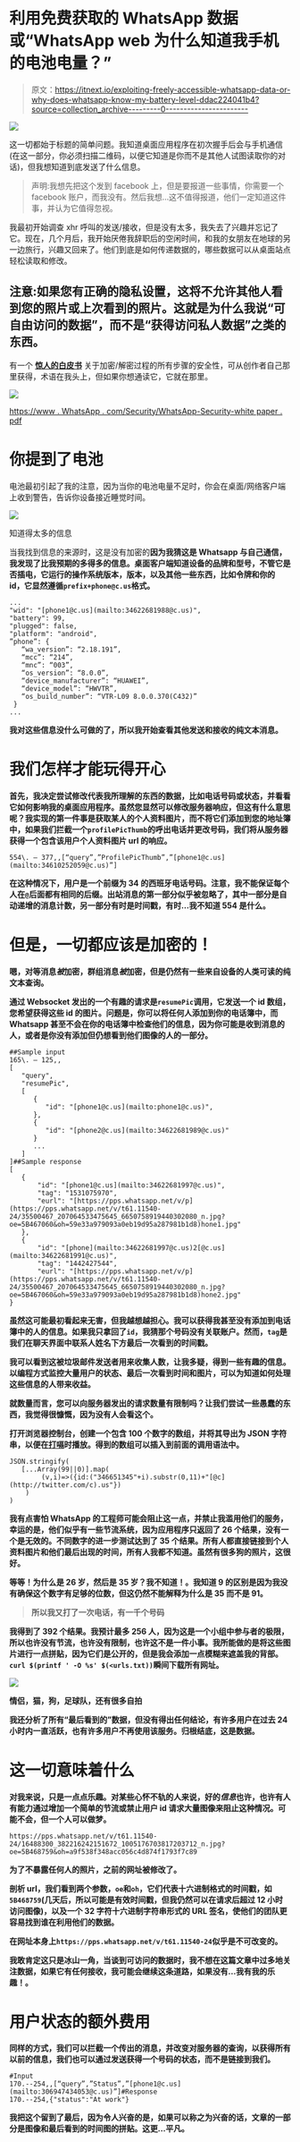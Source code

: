 # 利用免费获取的 WhatsApp 数据或“WhatsApp web 为什么知道我手机的电池电量？”

> 原文：<https://itnext.io/exploiting-freely-accessible-whatsapp-data-or-why-does-whatsapp-know-my-battery-level-ddac224041b4?source=collection_archive---------0----------------------->

![](img/acf3f5385986f510a565074d0dc4ba37.png)

这一切都始于标题的简单问题。我知道桌面应用程序在初次握手后会与手机通信(在这一部分，你必须扫描二维码，以便它知道是你而不是其他人试图读取你的对话)，但我想知道到底发送了什么信息。

> 声明:我想先把这个发到 facebook 上，但是要报道一些事情，你需要一个 facebook 账户，而我没有。然后我想…这不值得报道，他们一定知道这件事，并认为它值得忽视。

我最初开始调查 xhr 呼叫的发送/接收，但是没有太多，我失去了兴趣并忘记了它。现在，几个月后，我开始厌倦我辞职后的空闲时间，和我的女朋友在地球的另一边旅行，兴趣又回来了。他们到底是如何传递数据的，哪些数据可以从桌面站点轻松读取和修改。

## 注意:如果您有正确的隐私设置，这将不允许其他人看到您的照片或上次看到的照片。这就是为什么我说“可自由访问的数据”，而不是“获得访问私人数据”之类的东西。

有一个 [**惊人的白皮书**](https://www.whatsapp.com/security/WhatsApp-Security-Whitepaper.pdf) 关于加密/解密过程的所有步骤的安全性，可从创作者自己那里获得，术语在我头上，但如果你想通读它，它就在那里。

![](img/f4891577dd27ce7f078fc6b75f6287cb.png)

[https://www . WhatsApp . com/Security/WhatsApp-Security-white paper . pdf](https://www.whatsapp.com/security/WhatsApp-Security-Whitepaper.pdf)

# 你提到了电池

电池最初引起了我的注意，因为当你的电池电量不足时，你会在桌面/网络客户端上收到警告，告诉你设备接近睡觉时间。

![](img/1e3d017d0f65a0784d55b7f03b0d34c4.png)

知道得太多的信息

当我找到信息的来源时，这是没有加密的**因为我猜这是 Whatsapp 与自己通信，我发现了比我预期的多得多的信息。桌面客户端知道设备的品牌和型号，不管它是否插电，它运行的操作系统版本，版本，以及其他一些东西，比如令牌和你的 id，它显然遵循`prefix+phone@c.us`格式。**

```
...
"wid": "[phone1@c.us](mailto:34622681988@c.us)",     
"battery": 99,
"plugged": false,
"platform": "android",
”phone”: {
   “wa_version”: “2.18.191”,
   “mcc”: “214”,
   “mnc”: “003”,
   “os_version”: “8.0.0”,
   “device_manufacturer”: “HUAWEI”,
   “device_model”: “HWVTR”,
   “os_build_number”: “VTR-L09 8.0.0.370(C432)”
 }
...
```

**我对这些信息没什么可做的了，所以我开始查看其他发送和接收的纯文本消息。**

# **我们怎样才能玩得开心**

**首先，我决定尝试修改代表我所理解的东西的数据，比如电话号码或状态，并看看它如何影响我的桌面应用程序。虽然您显然可以修改服务器响应，但这有什么意思呢？我实现的第一件事是获取某人的个人资料图片，而不将它们添加到您的地址簿中，如果我们拦截一个`profilePicThumb`的呼出电话并更改号码，我们将从服务器获得一个包含该用户个人资料图片 url 的响应。**

```
554\. — 377,,[“query”,”ProfilePicThumb”,”[phone1@c.us](mailto:34610252059@c.us)”]
```

**在这种情况下，用户是一个前缀为 34 的西班牙电话号码。注意，我不能保证每个人在`@`后面都有相同的后缀。出站消息的第一部分似乎被忽略了，其中一部分是自动递增的消息计数，另一部分有时是时间戳，有时…我不知道 554 是什么。**

# **但是，一切都应该是加密的！**

**嗯，对等消息*被*加密，群组消息*被*加密，但是仍然有一些来自设备的人类可读的纯文本查询。**

**通过 Websocket 发出的一个有趣的请求是`resumePic`调用，它发送一个 id 数组，您希望获得这些 id 的图片。问题是，你可以将任何人添加到你的电话簿中，而 Whatsapp 甚至不会在你的电话簿中检查他们的信息，因为你可能是收到消息的人，或者是你没有添加但仍想看到他们图像的人的一部分。**

```
##Sample input
165\. — 125,, 
[
   "query", 
   "resumePic", 
   [
      {
         "id": "[phone1@c.us](mailto:phone1@c.us)",
      }, 
      {
         "id": "[phone2@c.us](mailto:34622681989@c.us)"
      }
      ...
   ]
]##Sample response
[
   {
       "id": "[phone1@c.us](mailto:34622681997@c.us)",
       "tag": "1531075970",
       "eurl": "[https://pps.whatsapp.net/v/p](https://pps.whatsapp.net/v/t61.11540-24/35500467_207064533475645_6650758919440302080_n.jpg?oe=5B467060&oh=59e33a979093a0eb19d95a287981b1d8)hone1.jpg"
   }, 
   {
       "id": "[phone](mailto:34622681997@c.us)2[@c.us](mailto:34622681991@c.us)",
       "tag": "1442427544",
       "eurl": "[https://pps.whatsapp.net/v/p](https://pps.whatsapp.net/v/t61.11540-24/35500467_207064533475645_6650758919440302080_n.jpg?oe=5B467060&oh=59e33a979093a0eb19d95a287981b1d8)hone2.jpg"
}
```

**虽然这可能最初看起来无害，但我越想越担心。我可以获得我甚至没有添加到电话簿中的人的信息。如果我只拿回了`id`，我猜那个号码没有关联账户。然而，`tag`是我们在聊天界面中联系人姓名下方最后一次看到的时间戳。**

**我可以看到这被垃圾邮件发送者用来收集人数，让我多疑，得到一些有趣的信息。以编程方式监控大量用户的状态、最后一次看到时间和图片，可以为知道如何处理这些信息的人带来收益。**

**就数量而言，您可以向服务器发出的请求数量有限制吗？让我们尝试一些愚蠢的东西，我觉得很慷慨，因为没有人会看这个。**

**打开浏览器控制台，创建一个包含 100 个数字的数组，并将其导出为 JSON 字符串，以便在[打嗝](https://portswigger.net/burp)时播放。得到的数组可以插入到前面的调用语法中。**

```
JSON.stringify(
   [...Array(99||0)].map(
        (v,i)=>({id:("346651345"+i).substr(0,11)+"[@c](http://twitter.com/c).us"})
    )
)
```

**我有点害怕 WhatsApp 的工程师可能会阻止这一点，并禁止我滥用他们的服务，幸运的是，他们似乎有一些节流系统，因为应用程序只返回了 26 个结果，没有一个是无效的。不同数字的进一步测试达到了 35 个结果。所有人都直接链接到个人资料图片和他们最后出现的时间，所有人我都不知道。虽然有很多狗的照片，这很好。**

****等等！为什么是 26 岁，然后是 35 岁？我不知道！。我知道 9 的区别是因为我没有确保这个数字有足够的位数，但这仍然不能解释为什么是 35 而不是 91。****

> **所以我又打了一次电话，有一千个号码**

**我得到了 392 个结果。我预计最多 256 人，因为这是一个小组中参与者的极限，所以也许没有节流，也许没有限制，也许这不是一件小事。我所能做的是将这些图片进行一点拼贴，因为它们是公开的，但是我会添加一点模糊来遮盖我的背部。`curl $(printf ' -O %s' $(<urls.txt))`瞬间下载所有网址。**

**![](img/f129c6ee595f6dca98a8a0dd5d2fad54.png)**

**情侣，猫，狗，足球队，还有很多自拍**

**我还分析了所有“最后看到的”数据，但没有得出任何结论，有许多用户在过去 24 小时内一直活跃，也有许多用户不再使用该服务。归根结底，这是数据。**

# **这一切意味着什么**

**对我来说，只是一点点乐趣。对某些心怀不轨的人来说，好的*信息*也许，也许有人有能力通过增加一个简单的节流或禁止用户 id 请求大量图像来阻止这种情况。可能不会，但一个人可以做梦。**

```
https://pps.whatsapp.net/v/t61.11540-24/16488300_382216242151672_1005176703817203712_n.jpg?oe=5B468759&oh=a9f538f348acc056c4d874f1793f7c89
```

**为了不暴露任何人的照片，之前的网址被修改了。**

**剖析 url，我们看到两个参数，`oe`和`oh`，它们代表十六进制格式的时间戳，如`5B468759`(几天后，所以可能是有效时间戳，但我仍然可以在请求后超过 12 小时访问图像)，以及一个 32 字符十六进制字符串形式的 URL 签名，使他们的团队更容易找到谁在利用他们的数据。**

**在网址本身上`https://pps.whatsapp.net/v/t61.11540-24`似乎是不可改变的。**

**我敢肯定这只是冰山一角，当谈到可访问的数据时，我不想在这篇文章中过多地关注数据，如果它有任何接收，我可能会继续这条道路，如果没有…我有我的乐趣！。**

# **用户状态的额外费用**

**同样的方式，我们可以拦截一个传出的消息，并改变对服务器的查询，以获得所有以前的信息，我们也可以通过发送获得一个号码的状态，而不是链接到我们。**

```
#Input
170.--254,,[“query”,”Status”,”[phone1@c.us](mailto:306947434053@c.us)”]#Response
170.--254,{"status":"At work"}
```

**我把这个留到了最后，因为令人兴奋的是，如果可以称之为兴奋的话，文章的一部分是图像和最后看到的时间图的拼贴。这更…平凡。**
